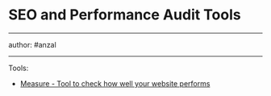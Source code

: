 # SEO and Performance Audit Tools

---
author: #anzal 

---

Tools:
- [Measure - Tool to check how well your website performs](https://web.dev/measure/?gclid=CjwKCAjw9MuCBhBUEiwAbDZ-7uv8HDqjxtQA1-yh3OK4izkQVCNhH-WssIKfxfEQ8z1Z7EU021wstxoCtvMQAvD_BwE)